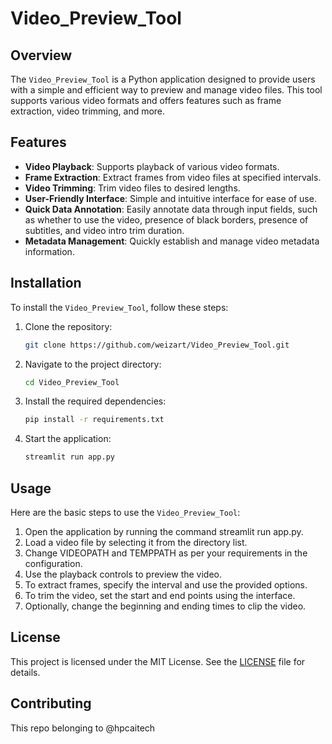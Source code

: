 # Video_Preview_Tool

## Overview
The `Video_Preview_Tool` is a Python application designed to provide users with a simple and efficient way to preview and manage video files. This tool supports various video formats and offers features such as frame extraction, video trimming, and more.

## Features
- **Video Playback**: Supports playback of various video formats.
- **Frame Extraction**: Extract frames from video files at specified intervals.
- **Video Trimming**: Trim video files to desired lengths.
- **User-Friendly Interface**: Simple and intuitive interface for ease of use.
- **Quick Data Annotation**: Easily annotate data through input fields, such as whether to use the video, presence of black borders, presence of subtitles, and video intro trim duration.
- **Metadata Management**: Quickly establish and manage video metadata information.

## Installation
To install the `Video_Preview_Tool`, follow these steps:

1. Clone the repository:
   ```sh
   git clone https://github.com/weizart/Video_Preview_Tool.git
   ```
2. Navigate to the project directory:
   ```sh
   cd Video_Preview_Tool
   ```
3. Install the required dependencies:
   ```sh
   pip install -r requirements.txt
   ```
4. Start the application:
   ```sh
   streamlit run app.py
   ```

## Usage
Here are the basic steps to use the `Video_Preview_Tool`:

1. Open the application by running the command streamlit run app.py.
2. Load a video file by selecting it from the directory list.
3. Change VIDEOPATH and TEMPPATH as per your requirements in the configuration.
4. Use the playback controls to preview the video.
5. To extract frames, specify the interval and use the provided options.
6. To trim the video, set the start and end points using the interface.
7. Optionally, change the beginning and ending times to clip the video.

## License
This project is licensed under the MIT License. See the [LICENSE](LICENSE) file for details.

## Contributing
This repo belonging to @hpcaitech
